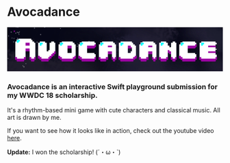 # Avocadance
![Avocadance Splash Screen](https://raw.githubusercontent.com/melloskitten/Avocadance/master/avocadance-logo.png?token=AOXlBh5m2smzbwalO7o_W_ncorKw7l7Dks5a5KbvwA%3D%3D)

### Avocadance is an interactive Swift playground submission for my WWDC 18 scholarship. 
It's a rhythm-based mini game with cute characters and classical music. All art is drawn by me. 

If you want to see how it looks like in action, check out the youtube video [here](https://youtu.be/4VQUpnFYjmE).

__Update:__ I won the scholarship! (´・ω・`)
